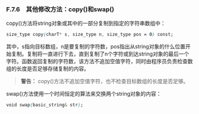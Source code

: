 ### F.7.6　其他修改方法：copy()和swap()

copy()方法将string对象或其中的一部分复制到指定的字符串数组中：

```css
size_type copy(charT* s, size_type n, size_type pos = 0) const;
```

其中，s指向目标数组，n是要复制的字符数，pos指出从string对象的什么位置开始复制。复制将一直进行下去，直到复制了n个字符或到达string对象的最后一个字符。函数返回复制的字符数，该方法不追加空值字符，同时由程序员负责检查数组的长度是否足够存储复制的内容。

> **警告：**
> copy()方法不追加空值字符，也不检查目标数组的长度是否足够。

swap()方法使用一个时间恒定的算法来交换两个string对象的内容：

```css
void swap(basic_string& str);
```

